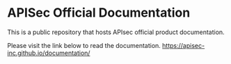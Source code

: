 # APISec Official Documentation
This is a public repository that hosts APIsec official product documentation. 

Please visit the link below to read the documentation. 
https://apisec-inc.github.io/documentation/


